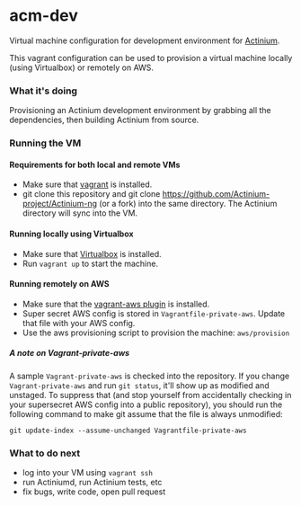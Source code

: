 # acm-dev

Virtual machine configuration for development environment for [Actinium](https://github.com/Actinium-project/Actinium-ng).

This vagrant configuration can be used to provision a virtual machine locally (using Virtualbox) or remotely on AWS.

### What it's doing

Provisioning an Actinium development environment by grabbing all the dependencies, then building Actinium from source.

### Running the VM

#### Requirements for both local and remote VMs

- Make sure that [vagrant](http://www.vagrantup.com/downloads) is installed.
- git clone this repository and git clone https://github.com/Actinium-project/Actinium-ng (or a fork) into the same directory. The Actinium directory will sync into the VM.

#### Running locally using Virtualbox

- Make sure that [Virtualbox](https://www.virtualbox.org/wiki/Downloads) is installed.
- Run `vagrant up` to start the machine.

#### Running remotely on AWS

- Make sure that the [vagrant-aws plugin](https://github.com/mitchellh/vagrant-aws) is installed.
- Super secret AWS config is stored in `Vagrantfile-private-aws`. Update that file with your AWS config.
- Use the aws provisioning script to provision the machine: `aws/provision`

##### A note on Vagrant-private-aws

A sample `Vagrant-private-aws` is checked into the repository. If you change `Vagrant-private-aws` and run `git status`, it'll show up as modified and unstaged. To suppress that (and stop yourself from accidentally checking in your supersecret AWS config into a public repository), you should run the following command to make git assume that the file is always unmodified:

`git update-index --assume-unchanged Vagrantfile-private-aws`

### What to do next

- log into your VM using `vagrant ssh`
- run Actiniumd, run Actinium tests, etc
- fix bugs, write code, open pull request
